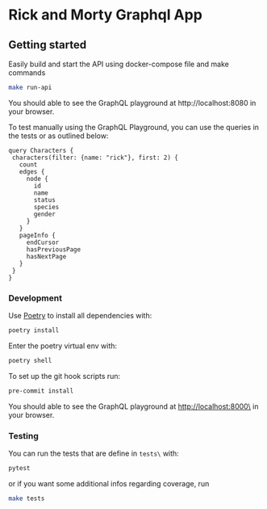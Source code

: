 # Rick and Morty Graphql App

## Getting started
Easily build and start the API using docker-compose file and make commands
```bash
make run-api 
```

You should able to see the GraphQL playground at http://localhost:8080 in your browser.


To test manually using the GraphQL Playground, you can use the queries in the tests or as outlined below:
 ```
 query Characters {
  characters(filter: {name: "rick"}, first: 2) {
    count
    edges {
      node {
        id
        name
        status
        species
        gender
      }
    }
    pageInfo {
      endCursor
      hasPreviousPage
      hasNextPage
    }
  }
}
 ```

### Development

Use [Poetry](https://python-poetry.org/) to install all dependencies with:

```bash
poetry install
```

Enter the poetry virtual env with:
```bash
poetry shell
```

To set up the git hook scripts run:
```bash
pre-commit install
```

You should able to see the GraphQL playground at <http://localhost:8000\> in your browser.

### Testing

You can run the tests that are define in `tests\` with:
```bash
pytest
```

or if you want some additional infos regarding coverage, run 
```bash
make tests
```
